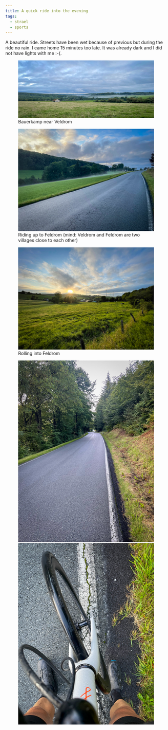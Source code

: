 ```yaml
---
title: A quick ride into the evening
tags: 
  - strael
  - sports
---
```

A beautiful ride. Streets have been wet because of previous but during the ride no rain. I came home 15 minutes too late. It was already dark and I did not have lights with me :-(.

<figure>
<img src="/img/strael/IMG_4538.jpg" alt="A misty green valley with woods and meadows">
<figcaption>Bauerkamp near Veldrom</figcaption>
</figure>

<figure>
<img src="/img/strael/IMG_4534.jpg" alt="A winding, uphill road with a green, misty pasture on the left side">
<figcaption>Riding up to Feldrom (mind: Veldrom and Feldrom are two villages close to each other)</figcaption>
</figure>

<figure>
<img src="/img/strael/IMG_4536.jpg" alt="A warm sunset over a hilly pasture landscape with cows">
<figcaption>Rolling into Feldrom</figcaption>
</figure>

<figure class="split">
<img src="/img/strael/IMG_4533.jpg" alt="An ascending wet road through dense forest">
<img src="/img/strael/IMG_4532.jpg" alt="The legs of a person standing over a white Fairlight Strael bicycle">
</figure>